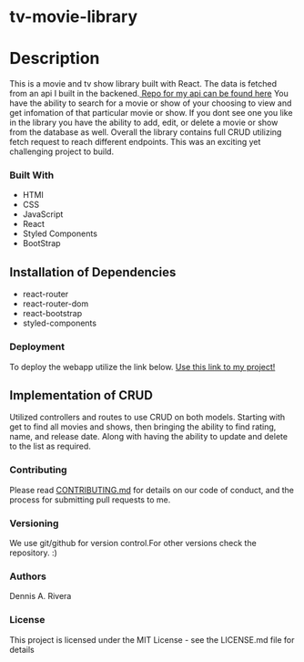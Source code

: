 # tv-movie-library

# Description

This is a movie and tv show library built with React. The data is fetched from an api I built in the backened.[ Repo for my api can be found here](https://github.com/D-Riv/tv-movie-api) You have the ability to search for a movie or show of your choosing to view and get infomation of that particular movie or show. If you dont see one you like in the library you have the ability to add, edit, or delete a movie or show from the database as well. Overall the library contains full CRUD utilizing fetch request to reach different endpoints. This was an exciting yet challenging project to build.

### Built With

- HTMl
- CSS
- JavaScript
- React
- Styled Components
- BootStrap

## Installation of Dependencies

- react-router
- react-router-dom
- react-bootstrap
- styled-components

### Deployment

To deploy the webapp utilize the link below.
[Use this link to my project!](https://tv-movie-api.herokuapp.com/)

## Implementation of CRUD

Utilized controllers and routes to use CRUD on both models. Starting with get to find all movies and shows, then bringing the ability to find rating, name, and release date. Along with having the ability to update and delete to the list as required.

### Contributing

Please read [CONTRIBUTING.md](https://gist.github.com/PurpleBooth/b24679402957c63ec426) for details on our code of conduct, and the process for submitting pull requests to me.

### Versioning

We use git/github for version control.For other versions check the repository. :)

### Authors

Dennis A. Rivera

### License

This project is licensed under the MIT License - see the LICENSE.md file for details
